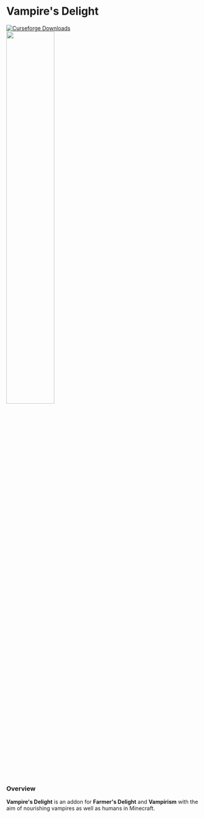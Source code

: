 # Vampire's Delight

<a href="https://www.curseforge.com/minecraft/mc-mods/vampires-delight">
  <img src="https://cf.way2muchnoise.eu/full_939092_downloads.svg" alt="Curseforge Downloads">
</a>
<br>
<img src="https://i.imgur.com/IbpjAC7.png" width="50%">

### Overview

**Vampire's Delight** is an addon for **Farmer's Delight** and **Vampirism** with the aim of nourishing vampires as well as humans in Minecraft.